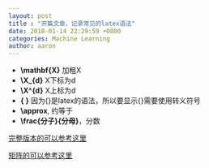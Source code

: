 ```yaml
---
layout: post
title : "开篇文章，记录常见的latex语法"
date: 2018-01-14 22:29:59 +0800
categories: Machine Learning
author: aaron
---
```


- **\mathbf{X}** 加粗X
- **\X_{d}** X下标为d
- **\X^{d}** X上标为d
- **\{ \}**  因为{}是latex的语法，所以要显示{}需要使用转义符号
- **\approx**, 约等于
- **\frac{分子}{分母}**，分数

[完整版本的可以参考这里](http://www.mohu.org/info/symbols/symbols.htm)

[矩阵的可以参考这里](https://math-linux.com/latex-26/faq/latex-faq/article/how-to-write-matrices-in-latex-matrix-pmatrix-bmatrix-vmatrix-vmatrix)

